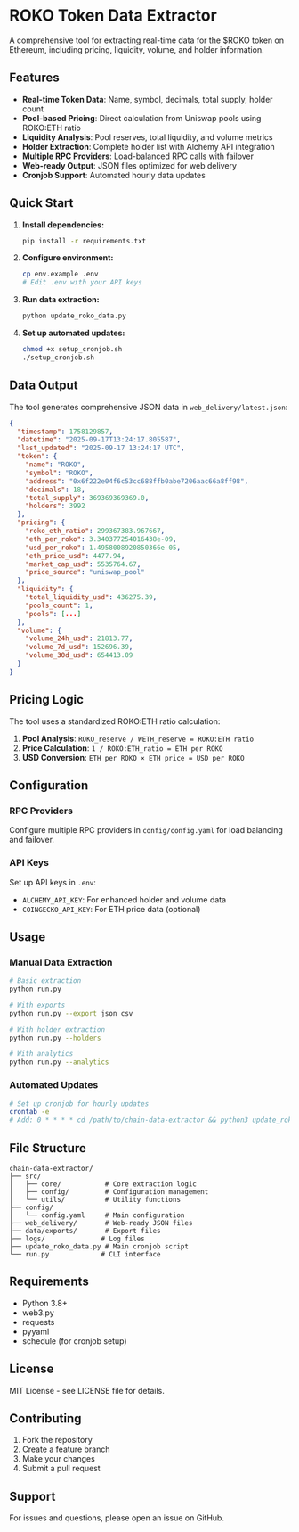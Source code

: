 # ROKO Token Data Extractor

A comprehensive tool for extracting real-time data for the $ROKO token on Ethereum, including pricing, liquidity, volume, and holder information.

## Features

- **Real-time Token Data**: Name, symbol, decimals, total supply, holder count
- **Pool-based Pricing**: Direct calculation from Uniswap pools using ROKO:ETH ratio
- **Liquidity Analysis**: Pool reserves, total liquidity, and volume metrics
- **Holder Extraction**: Complete holder list with Alchemy API integration
- **Multiple RPC Providers**: Load-balanced RPC calls with failover
- **Web-ready Output**: JSON files optimized for web delivery
- **Cronjob Support**: Automated hourly data updates

## Quick Start

1. **Install dependencies:**
   ```bash
   pip install -r requirements.txt
   ```

2. **Configure environment:**
   ```bash
   cp env.example .env
   # Edit .env with your API keys
   ```

3. **Run data extraction:**
   ```bash
   python update_roko_data.py
   ```

4. **Set up automated updates:**
   ```bash
   chmod +x setup_cronjob.sh
   ./setup_cronjob.sh
   ```

## Data Output

The tool generates comprehensive JSON data in `web_delivery/latest.json`:

```json
{
  "timestamp": 1758129857,
  "datetime": "2025-09-17T13:24:17.805587",
  "last_updated": "2025-09-17 13:24:17 UTC",
  "token": {
    "name": "ROKO",
    "symbol": "ROKO",
    "address": "0x6f222e04f6c53cc688ffb0abe7206aac66a8ff98",
    "decimals": 18,
    "total_supply": 369369369369.0,
    "holders": 3992
  },
  "pricing": {
    "roko_eth_ratio": 299367383.967667,
    "eth_per_roko": 3.340377254016438e-09,
    "usd_per_roko": 1.4958008920850366e-05,
    "eth_price_usd": 4477.94,
    "market_cap_usd": 5535764.67,
    "price_source": "uniswap_pool"
  },
  "liquidity": {
    "total_liquidity_usd": 436275.39,
    "pools_count": 1,
    "pools": [...]
  },
  "volume": {
    "volume_24h_usd": 21813.77,
    "volume_7d_usd": 152696.39,
    "volume_30d_usd": 654413.09
  }
}
```

## Pricing Logic

The tool uses a standardized ROKO:ETH ratio calculation:

1. **Pool Analysis**: `ROKO_reserve / WETH_reserve = ROKO:ETH ratio`
2. **Price Calculation**: `1 / ROKO:ETH_ratio = ETH per ROKO`
3. **USD Conversion**: `ETH per ROKO × ETH price = USD per ROKO`

## Configuration

### RPC Providers
Configure multiple RPC providers in `config/config.yaml` for load balancing and failover.

### API Keys
Set up API keys in `.env`:
- `ALCHEMY_API_KEY`: For enhanced holder and volume data
- `COINGECKO_API_KEY`: For ETH price data (optional)

## Usage

### Manual Data Extraction
```bash
# Basic extraction
python run.py

# With exports
python run.py --export json csv

# With holder extraction
python run.py --holders

# With analytics
python run.py --analytics
```

### Automated Updates
```bash
# Set up cronjob for hourly updates
crontab -e
# Add: 0 * * * * cd /path/to/chain-data-extractor && python3 update_roko_data.py >> logs/cron.log 2>&1
```

## File Structure

```
chain-data-extractor/
├── src/
│   ├── core/           # Core extraction logic
│   ├── config/         # Configuration management
│   └── utils/          # Utility functions
├── config/
│   └── config.yaml     # Main configuration
├── web_delivery/       # Web-ready JSON files
├── data/exports/       # Export files
├── logs/              # Log files
├── update_roko_data.py # Main cronjob script
└── run.py             # CLI interface
```

## Requirements

- Python 3.8+
- web3.py
- requests
- pyyaml
- schedule (for cronjob setup)

## License

MIT License - see LICENSE file for details.

## Contributing

1. Fork the repository
2. Create a feature branch
3. Make your changes
4. Submit a pull request

## Support

For issues and questions, please open an issue on GitHub.